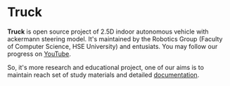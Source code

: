 # Truck

**Truck** is open source project of 2.5D indoor autonomous vehicle with ackermann steering model.
It's maintained by the Robotics Group (Faculty of Computer Science, HSE University) and entusiats. You may follow our progress on [YouTube](https://www.youtube.com/watch?v=hF6cDalz8-I&list=PLR1nN_AQOO9zHpkW-phZnqVywjUCj7zHZ).

So, it's more research and educational project, one of our aims is to maintain reach set of study materials and detailed [documentation](doc/README.md).
